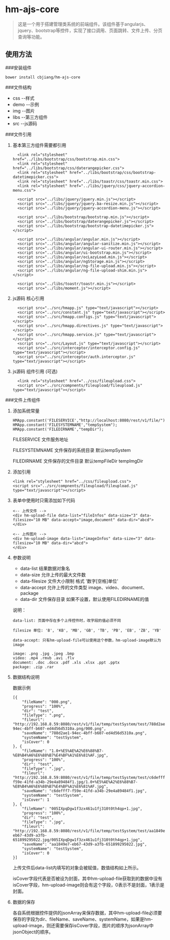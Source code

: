 # hm-ajs-core
>这是一个用于搭建管理类系统的前端组件。该组件基于angularjs、jquery、bootstrap等控件，实现了接口调用、页面跳转、文件上传、分页查询等功能。

## 使用方法

###安装组件

```
bower install cbjiang/hm-ajs-core
```

###文件结构

* css --样式
* demo --示例
* img --图片
* libs --第三方组件
* src --js源码

###文件引用

1. 基本第三方组件需要都引用

	```
	  <link rel="stylesheet" href="../libs/bootstrap/css/bootstrap.min.css">
	  <link rel="stylesheet" href="../libs/bootstrap/css/daterangepicker.css">
	  <link rel="stylesheet" href="../libs/bootstrap/css/bootstrap-datetimepicker.css">
	  <link rel="stylesheet" href="../libs/toastr/css/toastr.min.css">
	  <link rel="stylesheet" href="../libs/jquery/css/jquery-accordion-menu.css">
	  
	  <script src="../libs/jquery/jquery.min.js"></script>
	  <script src="../libs/jquery/jquery.ba-resize.min.js"></script>
	  <script src="../libs/jquery/jquery-accordion-menu.js"></script>
	  
	  <script src="../libs/bootstrap/bootstrap.min.js"></script>
	  <script src="../libs/bootstrap/daterangepicker.js"></script>
	  <script src="../libs/bootstrap/bootstrap-datetimepicker.js"></script>
	
	  <script src="../libs/angular/angular.min.js"></script>
	  <script src="../libs/angular/angular-sanitize.min.js"></script>
	  <script src="../libs/angular/angular-ui-router.min.js"></script>
	  <script src="../libs/angular/ui-bootstrap.min.js"></script>
	  <script src="../libs/angular/ocLazyLoad.min.js"></script>
	  <script src="../libs/angular/ngStorage.min.js"></script>
	  <script src="../libs/angular/ng-file-upload.min.js"></script>
	  <script src="../libs/angular/ng-file-upload-shim.min.js"></script>
	  
	  <script src="../libs/toastr/toastr.min.js"></script>
	  <script src="../libs/moment.js"></script>
	```
	
2. js源码 核心引用

	```
	  <script src="../src/hmapp.js" type="text/javascript"></script>
	  <script src="../src/constant.js" type="text/javascript"></script>
	  <script src="../src/hmapp.configs.js" type="text/javascript"></script>
	  <script src="../src/hmapp.directives.js" type="text/javascript"></script>
	  <script src="../src/hmapp.service.js" type="text/javascript"></script>
	  <script src="../src/Layout.js" type="text/javascript"></script>
	  <script src="../src/interceptor/interceptor.config.js" type="text/javascript"></script>
	  <script src="../src/interceptor/auth.interceptor.js" type="text/javascript"></script>
	```

3. js源码 组件引用 (可选)

	```
	  <link rel="stylesheet" href="../css/fileupload.css">
	  <script src="../src/compnents/fileupload/fileupload.js" type="text/javascript"></script>
	```

###文件上传组件

1. 添加系统常量

	```
	HMApp.constant('FILESERVICE',"http://localhost:8080/rest/v1/file/");
	HMApp.constant('FILESYSTEMNAME',"tempSystem");
	HMApp.constant('FILEDIRNAME',"tempDir");
	```
	FILESERVICE 文件服务地址
	
	FILESYSTEMNAME 文件保存的系统目录 默认tempSystem
	
	FILEDIRNAME 文件保存的文件目录 默认tempFileDir tempImgDir

1. 添加引用

	```
	<link rel="stylesheet" href="../css/fileupload.css">
	<script src="../src/compnents/fileupload/fileupload.js" type="text/javascript"></script>
	```

2. 表单中使用时只需添加如下代码

	```
	<-- 上传文件 -->
	<div hm-upload-file data-list="fileInfos" data-size="3" data-filesize="10 MB" data-accept="image,document" data-dir="abcd">
	</div>
	
	<-- 上传图片 -->
	<div hm-upload-image data-list="imageInfos" data-size="3" data-filesize="10 MB" data-dir="abcd">
	</div>
	```

3. 参数说明

	* data-list 结果数据对象名
	* data-size 允许上传的最大文件数
	* data-filesize 文件大小限制 格式 '数字[空格]单位'
	* data-accept 允许上传的文件类型 image、video、document、package
	* data-dir 文件保存目录 如果不设置，默认使用FILEDIRNAME的值

	说明：
	
	```
	data-list: 页面中存在多个上传控件时，改字段的值必须不同
	
	filesize 单位: 'B', 'KB', 'MB', 'GB', 'TB', 'PB', 'EB', 'ZB', 'YB'
	
	data-accept: 只有hm-upload-file可以使用这个参数，hm-upload-image默认为image
	
	image: .png .jpg .jpeg .bmp
	video: .mp4 .rmvb .avi .flv
	document: .doc .docx .pdf .xls .xlsx .ppt .pptx
	package: .zip .rar
	```

4. 数据结构说明

	数据示例
	
	```
	[{
	    "fileName": "000.png",
	    "progress": "100%",
	    "dir": "test",
	    "fileType": ".png",
	    "fileurl": "http://192.168.8.59:8080/rest/v1/file/temp/testSystem/test/788d2ae1-94ec-4bff-b607-ed4d56d5310a.png/000.png",
	    "saveName": "788d2ae1-94ec-4bff-b607-ed4d56d5310a.png",
	    "systemName": "testSystem",
	    "isCover": 0
	}, {
	    "fileName": "1.0+%E5%AE%A2%E6%88%B7-%E8%B4%A6%E6%88%B7%E4%BF%A1%E6%81%AF.jpg",
	    "progress": "100%",
	    "dir": "test",
	    "fileType": ".jpg",
	    "fileurl": "http://192.168.8.59:8080/rest/v1/file/temp/testSystem/test/c6defff7-f59e-41fd-a34b-29e4a89484f1.jpg/1.0+%E5%AE%A2%E6%88%B7-%E8%B4%A6%E6%88%B7%E4%BF%A1%E6%81%AF.jpg",
	    "saveName": "c6defff7-f59e-41fd-a34b-29e4a89484f1.jpg",
	    "systemName": "testSystem",
	    "isCover": 1
	}, {
	    "fileName": "005IXpqDgw1f3zx461u1fj310t0th4qp+1.jpg",
	    "progress": "100%",
	    "dir": "test",
	    "fileType": ".jpg",
	    "fileurl": "http://192.168.8.59:8080/rest/v1/file/temp/testSystem/test/aa1849e7-eb67-43d9-a3fb-651899295022.jpg/005IXpqDgw1f3zx461u1fj310t0th4qp+1.jpg",
	    "saveName": "aa1849e7-eb67-43d9-a3fb-651899295022.jpg",
	    "systemName": "testSystem",
	    "isCover": 0
	}]
	```
	
	上传文件后data-list内填写的对象会被赋值，数值结构如上所示。
	
	isCover字段代表是否被设为封面，其中hm-upload-file获取到的数据中没有isCover字段，hm-upload-image则会有这个字段，0表示不是封面，1表示是封面。

5. 数据的保存

	各自系统根据控件提供的jsonArray来保存数据，其中hm-upload-file必须要保存的字段为dir、fileName、saveName、systemName，如果是hm-upload-image，则还需要保存isCover字段，图片的顺序为jsonArray中jsonObject的顺序。

